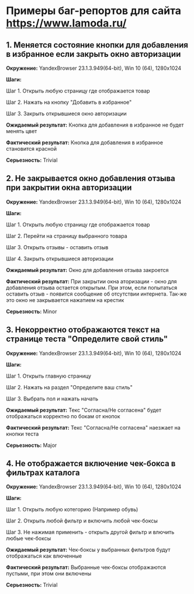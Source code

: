 # Примеры баг-репортов для сайта https://www.lamoda.ru/

## 1. Меняется состояние кнопки для добавления в избранное если закрыть окно авторизации

**Окружение:** YandexBrowser 23.1.3.949(64-bit), Win 10 (64), 1280x1024

**Шаги:**

Шаг 1. Открыть любую страницу где отображается товар

Шаг 2. Нажать на кнопку "Добавить в избранное"

Шаг 3. Закрыть открывшиеся окно авторизации

**Ожидаемый результат:** Кнопка для добавления в избранное не будет менять цвет

**Фактический результат:** Кнопка для добавления в избранное становится красной

**Серьезность:** Trivial

## 2. Не закрывается окно добавления отзыва при закрытии окна авторизации

**Окружение:** YandexBrowser 23.1.3.949(64-bit), Win 10 (64), 1280x1024

**Шаги:**

Шаг 1. Открыть любую страницу где отображается товар

Шаг 2. Перейти на страницу выбранного товара

Шаг 3. Открыть отзывы - оставить отзыв

Шаг 4. Закрыть открывшиеся авторизации

**Ожидаемый результат:** Окно для добавления отзыва закроется

**Фактический результат:** При закрытии окна аторизации - окно для добавления отзыва остается открытым. При этом, если попытаться оставить отзыв - появится сообщение об отсутствии интернета. Так-же это окно не закрывается нажатием на крестик

**Серьезность:** Minor

## 3. Некорректно отображаются текст на странице теста "Определите свой стиль"

**Окружение:** YandexBrowser 23.1.3.949(64-bit), Win 10 (64), 1280x1024

**Шаги:**

Шаг 1. Открыть главную страницу

Шаг 2. Нажать на раздел "Определите ваш стиль"

Шаг 3. Выбрать пол и нажать начать

**Ожидаемый результат:** Текс "Согласна/Не согласена" будет отображаться корректно по бокам от кнопок 

**Фактический результат:** Текс "Согласна/Не согласена" наезжает на кнопки теста 

**Серьезность:** Major

## 4. Не отображается включение чек-бокса в фильтрах каталога

**Окружение:** YandexBrowser 23.1.3.949(64-bit), Win 10 (64), 1280x1024

**Шаги:**

Шаг 1. Открыть любую котегорию (Например обувь)

Шаг 2. Открыть любой фильтр и включить любой чек-боксы

Шаг 3. Не нажимая применить - открыть другой фильтр и влючить любые чек-боксы

**Ожидаемый результат:** Чек-боксы у выбранных фильтров будут отображаться как влюченные

**Фактический результат:** Выбранные чек-боксы отображаются пустыми, при этом они включены 

**Серьезность:** Trivial